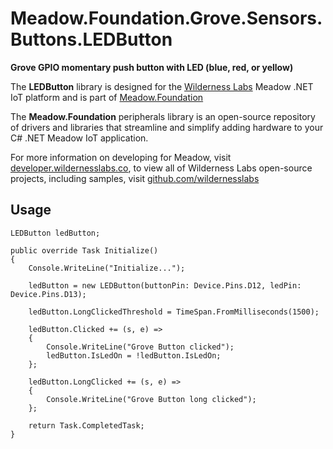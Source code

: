 # Meadow.Foundation.Grove.Sensors.Buttons.LEDButton

**Grove GPIO momentary push button with LED (blue, red, or yellow)**

The **LEDButton** library is designed for the [Wilderness Labs](www.wildernesslabs.co) Meadow .NET IoT platform and is part of [Meadow.Foundation](https://developer.wildernesslabs.co/Meadow/Meadow.Foundation/)

The **Meadow.Foundation** peripherals library is an open-source repository of drivers and libraries that streamline and simplify adding hardware to your C# .NET Meadow IoT application.

For more information on developing for Meadow, visit [developer.wildernesslabs.co](http://developer.wildernesslabs.co/), to view all of Wilderness Labs open-source projects, including samples, visit [github.com/wildernesslabs](https://github.com/wildernesslabs/)

## Usage

```
LEDButton ledButton;

public override Task Initialize()
{
    Console.WriteLine("Initialize...");

    ledButton = new LEDButton(buttonPin: Device.Pins.D12, ledPin: Device.Pins.D13);

    ledButton.LongClickedThreshold = TimeSpan.FromMilliseconds(1500);

    ledButton.Clicked += (s, e) =>
    {
        Console.WriteLine("Grove Button clicked");
        ledButton.IsLedOn = !ledButton.IsLedOn;
    };

    ledButton.LongClicked += (s, e) =>
    {
        Console.WriteLine("Grove Button long clicked");
    };

    return Task.CompletedTask;
}

        
```

